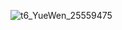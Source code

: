 ![t6_YueWen_25559475](https://user-images.githubusercontent.com/17806205/203714993-c38b0fe2-7347-49cb-8bfa-0e16c7ee24e8.jpg)